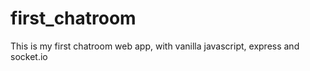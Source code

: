 # first_chatroom

This is my first chatroom web app, with vanilla javascript, express and socket.io
